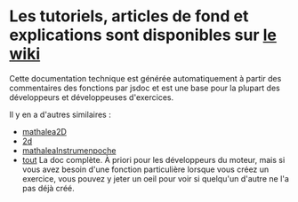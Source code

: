 # Les tutoriels, articles de fond et explications sont disponibles sur [le wiki](https://github.com/mathalea/mathalea/wiki)

Cette documentation technique est générée automatiquement à partir des commentaires des fonctions par jsdoc et est une base pour la plupart des développeurs et développeuses d'exercices.

Il y en a d'autres similaires :
* [mathalea2D](2d/)
* [2d](JC/2d/)
* [mathaleaInstrumenpoche](instrumenpoche/)
* [tout](tout/) La doc complète. À priori pour les développeurs du moteur, mais si vous avez besoin d'une fonction particulière lorsque vous créez un exercice, vous pouvez y jeter un oeil pour voir si quelqu'un d'autre ne l'a pas déjà créé.



<script type="text/javascript">
        document.location.href="https://github.com/mathalea/mathalea/wiki";
</script>

